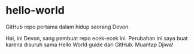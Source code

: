 # hello-world
GitHub repo pertama dalam hidup seorang Devon.

Hai, ini Devon, sang pembuat repo ecek-ecek ini. Perubahan ini saya buat karena disuruh sama Hello World guide dari GitHub. Muantap Djiwa!
